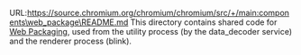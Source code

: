 URL:https://source.chromium.org/chromium/chromium/src/+/main:components\web_package\README.md
This directory contains shared code for
[Web Packaging](https://github.com/WICG/webpackage), used from the utility
process (by the data_decoder service) and the renderer process (blink).
